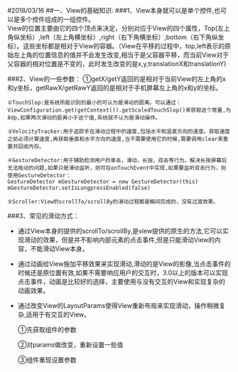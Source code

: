 
#2018/03/16
##一、View的基础知识:
###1、View本身就可以是单个控件,也可以是多个控件组成的一组控件。		
	View的位置主要由它的四个顶点来决定，分别对应于View的四个属性，Top(左上角纵坐标）,left（左上角横坐标）,right（右下角横坐标）,bottom（右下角纵坐标）。这些坐标都是相对于View的容器。（View在平移的过程中，top,left表示的原始左上角的位置信息的值并不会发生改变,相当于是父容器平移，而当前View对于父容器的相对位置是不变的，此时发生改变的是x,y,translationX和translationY)

###2、View的一些参数：
	①getX/getY返回的是相对于当前View的左上角的x和y坐标，getRawX/getRawY返回的是相对于手机屏幕左上角的x和y的坐标。
	
	②TouchSlop:是系统所能识别的最小的可认为是滑动的距离。可以通过：ViewConfiguration.get(getContext()).getScaledTouchSlop()来获取这个常量,为8dp,如果两次滑动的距离小于这个值,系统就不认为是滑动操作。

	③VelocityTracker:用于追踪手在滑动过程中的速度,包括水平和竖直方向的速度。获取速度之前必须计算速度,再获取垂直和水平方向的速度,当不需要使用它的时候,需要调用clear来重置并回收内存。

	④GestureDetector:用于辅助检测用户的单击，滑动，长按，双击等行为。解决长按屏幕后无法拖动的问题,如果只是滑动监听，则可在onTouchEvent中实现,如果要监听双击行为，则使用GestureDetector：
	GestureDetector mGestureDetector = new GestureDetector(this)
	mGestureDetector.setIsLongpressEnabled(false)

	⑤Scroller:View的scrollTo/scrollBy的滑动过程都是瞬间完成的，没有过渡效果。
###3、常见的滑动方式：

- 通过View本身的提供的scrollTo/scrollBy,是view提供的原生的方法,它可以实现滑动的效果，但是并不影响内部元素的点击事件,但是只能滑动View的内容，不能滑动View本身。

- 通过动画给View施加平移效果来实现滑动,滑动的是View的影像,当点击事件的时候还是原位置有效,如果不需要响应用户的交互时，3.0以上的版本可以实现点击事件，动画是比较好的选择，主要使用与没有交互的View和实现复杂的动画效果。

- 通过改变View的LayoutParams使得View重新布局来实现滑动，操作稍微复杂,适用于有交互的View。
 
	①先获取组件的参数

	②对params做改变，重新设置一些值

	③组件重现设置参数


	








